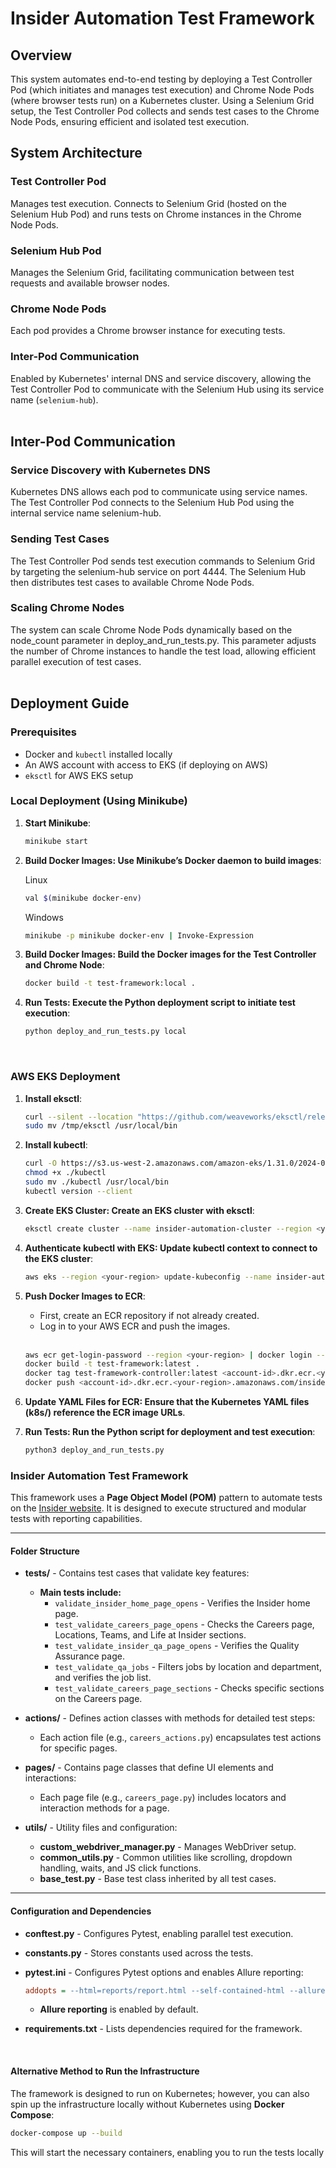 # Insider Automation Test Framework

## Overview
This system automates end-to-end testing by deploying a Test Controller Pod (which initiates and manages test execution) and Chrome Node Pods (where browser tests run) on a Kubernetes cluster. Using a Selenium Grid setup, the Test Controller Pod collects and sends test cases to the Chrome Node Pods, ensuring efficient and isolated test execution.


## System Architecture
### **Test Controller Pod**  
Manages test execution. Connects to Selenium Grid (hosted on the Selenium Hub Pod) and runs tests on Chrome instances in the Chrome Node Pods.  
### **Selenium Hub Pod**  
Manages the Selenium Grid, facilitating communication between test requests and available browser nodes.  
### **Chrome Node Pods**  
Each pod provides a Chrome browser instance for executing tests.  
### **Inter-Pod Communication**  
Enabled by Kubernetes' internal DNS and service discovery, allowing the Test Controller Pod to communicate with the Selenium Hub using its service name (`selenium-hub`).  
<br>
## Inter-Pod Communication
### **Service Discovery with Kubernetes DNS**  
Kubernetes DNS allows each pod to communicate using service names. The Test Controller Pod connects to the Selenium Hub Pod using the internal service name selenium-hub.

### **Sending Test Cases**  
The Test Controller Pod sends test execution commands to Selenium Grid by targeting the selenium-hub service on port 4444. The Selenium Hub then distributes test cases to available Chrome Node Pods.

### **Scaling Chrome Nodes**  
The system can scale Chrome Node Pods dynamically based on the node_count parameter in deploy_and_run_tests.py. This parameter adjusts the number of Chrome instances to handle the test load, allowing efficient parallel execution of test cases.  
<br>


## Deployment Guide

### Prerequisites
- Docker and `kubectl` installed locally
- An AWS account with access to EKS (if deploying on AWS)
- `eksctl` for AWS EKS setup

### Local Deployment (Using Minikube)
1. **Start Minikube**:
   ```bash
   minikube start
   
2. **Build Docker Images: Use Minikube’s Docker daemon to build images**:

   Linux
   ```bash
   val $(minikube docker-env)  
   ```
   
   Windows
   ```bash
   minikube -p minikube docker-env | Invoke-Expression

4. **Build Docker Images: Build the Docker images for the Test Controller and Chrome Node**:
   ```bash
   docker build -t test-framework:local .
5. **Run Tests: Execute the Python deployment script to initiate test execution**:
   ```bash
   python deploy_and_run_tests.py local

<br>

  ### AWS EKS Deployment
1. **Install eksctl**:
   ```bash
   curl --silent --location "https://github.com/weaveworks/eksctl/releases/latest/download/eksctl_$(uname -s)_amd64.tar.gz" | tar xz -C /tmp
   sudo mv /tmp/eksctl /usr/local/bin
   
3. **Install kubectl**:
   ```bash
   curl -O https://s3.us-west-2.amazonaws.com/amazon-eks/1.31.0/2024-09-12/bin/linux/amd64/kubectl
   chmod +x ./kubectl
   sudo mv ./kubectl /usr/local/bin
   kubectl version --client

4. **Create EKS Cluster: Create an EKS cluster with eksctl**:
   ```bash
   eksctl create cluster --name insider-automation-cluster --region <your-region> --nodes n

5. **Authenticate kubectl with EKS: Update kubectl context to connect to the EKS cluster**:
   ```bash
   aws eks --region <your-region> update-kubeconfig --name insider-automation-cluster
6. **Push Docker Images to ECR**:  
   - First, create an ECR repository if not already created.  
   - Log in to your AWS ECR and push the images.

   <br>
   
   ```bash
   aws ecr get-login-password --region <your-region> | docker login --username AWS --password-stdin <account-id>.dkr.ecr.<your-region>.amazonaws.com
   docker build -t test-framework:latest .
   docker tag test-framework-controller:latest <account-id>.dkr.ecr.<your-region>.amazonaws.com/insider-automation:test-framework-controller
   docker push <account-id>.dkr.ecr.<your-region>.amazonaws.com/insider-automation:test-framework-controller

7. **Update YAML Files for ECR: Ensure that the Kubernetes YAML files (k8s/) reference the ECR image URLs**.

8. **Run Tests: Run the Python script for deployment and test execution**:
   ```bash
   python3 deploy_and_run_tests.py


### Insider Automation Test Framework

This framework uses a **Page Object Model (POM)** pattern to automate tests on the [Insider website](https://useinsider.com/). It is designed to execute structured and modular tests with reporting capabilities.

---

#### Folder Structure

- **tests/** - Contains test cases that validate key features:
  - **Main tests include:**
    - `validate_insider_home_page_opens` - Verifies the Insider home page.
    - `test_validate_careers_page_opens` - Checks the Careers page, Locations, Teams, and Life at Insider sections.
    - `test_validate_insider_qa_page_opens` - Verifies the Quality Assurance page.
    - `test_validate_qa_jobs` - Filters jobs by location and department, and verifies the job list.
    - `test_validate_careers_page_sections` - Checks specific sections on the Careers page.

- **actions/** - Defines action classes with methods for detailed test steps:
  - Each action file (e.g., `careers_actions.py`) encapsulates test actions for specific pages.

- **pages/** - Contains page classes that define UI elements and interactions:
  - Each page file (e.g., `careers_page.py`) includes locators and interaction methods for a page.

- **utils/** - Utility files and configuration:
  - **custom_webdriver_manager.py** - Manages WebDriver setup.
  - **common_utils.py** - Common utilities like scrolling, dropdown handling, waits, and JS click functions.
  - **base_test.py** - Base test class inherited by all test cases.

---

#### Configuration and Dependencies

- **conftest.py** - Configures Pytest, enabling parallel test execution.
- **constants.py** - Stores constants used across the tests.
- **pytest.ini** - Configures Pytest options and enables Allure reporting:
  ```ini
  addopts = --html=reports/report.html --self-contained-html --alluredir=reports
  ```
  - **Allure reporting** is enabled by default.
  
- **requirements.txt** - Lists dependencies required for the framework.  

<br>

#### Alternative Method to Run the Infrastructure

The framework is designed to run on Kubernetes; however, you can also spin up the infrastructure locally without Kubernetes using **Docker Compose**:

```bash
docker-compose up --build
```

This will start the necessary containers, enabling you to run the tests locally
